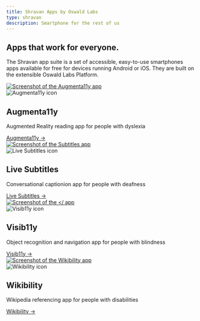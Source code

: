 ```yaml
---
title: Shravan Apps by Oswald Labs
type: shravan
description: Smartphone for the rest of us
---
```


<section class="hero triangle">
	<div class="container">
		<div class="row justify-content-center">
			<div class="col-md-6 text-center mb-5">
				<h1>Apps that work for everyone.</h1>
				<p class="intro-para">The Shravan app suite is a set of accessible, easy-to-use smartphones apps available for free for devices running Android or iOS. They are built on the extensible Oswald Labs Platform.</p>
			</div>
		</div>
	</div>
</section>
<section>
	<div class="container mt-5 pt-4">
		<div class="row">
			<div class="col-md">
				<div class="card card-phone">
					<a href="/platform/shravan/apps/augmenta11y/" class="screen">
						<img alt="Screenshot of the Augmenta11y app" src="/images/screenshots/augmenta11y.png">
					</a>
				</div>
				<div class="text-center">
					<img alt="Augmenta11y icon" class="icon" src="/images/icons/augmenta11y.png">
					<h2 class="subheading">Augmenta11y</h2>
					<p>Augmented Reality reading app for people with dyslexia</p>
					<div>
						<a class="btn btn-outline-danger" href="/platform/shravan/apps/augmenta11y/">Augmenta11y &rarr;</a>
					</div>
				</div>
			</div>
			<div class="col-md">
				<div class="card card-phone">
					<a href="/platform/shravan/apps/live-subtitles/" class="screen">
						<img alt="Screenshot of the Subtitles app" src="/images/screenshots/live-subtitles.png">
					</a>
				</div>
				<div class="text-center">
					<img alt="Live Subtitles icon" class="icon" src="/images/icons/live-subtitles.png">
					<h2 class="subheading">Live Subtitles</h2>
					<p>Conversational captionion app for people with deafness</p>
					<div>
						<a class="btn btn-outline-danger" href="/platform/shravan/apps/live-subtitles/">Live Subtitles &rarr;</a>
					</div>
				</div>
			</div>
			<div class="col-md">
				<div class="card card-phone">
					<a href="/platform/shravan/apps/visib11y/" class="screen">
						<img alt="Screenshot of the </ app" src="/images/screenshots/visib11y.png">
					</a>
				</div>
				<div class="text-center">
					<img alt="Visib11y icon" class="icon" src="/images/icons/visib11y.png">
					<h2 class="subheading">Visib11y</h2>
					<p>Object recognition and navigation app for people with blindness</p>
					<div>
						<a class="btn btn-outline-danger" href="/platform/shravan/apps/visib11y/">Visib11y &rarr;</a>
					</div>
				</div>
			</div>
			<div class="col-md">
				<div class="card card-phone">
					<a href="/platform/shravan/apps/wikibility/" class="screen">
						<img alt="Screenshot of the Wikibility app" src="/images/screenshots/wikibility.png">
					</a>
				</div>
				<div class="text-center">
					<img alt="Wikibility icon" class="icon" src="/images/icons/wikibility.png">
					<h2 class="subheading">Wikibility</h2>
					<p>Wikipedia referencing app for people with disabilities</p>
					<div>
						<a class="btn btn-outline-danger" href="/platform/shravan/apps/wikibility/">Wikibility &rarr;</a>
					</div>
				</div>
			</div>
		</div>
	</div>
</section>